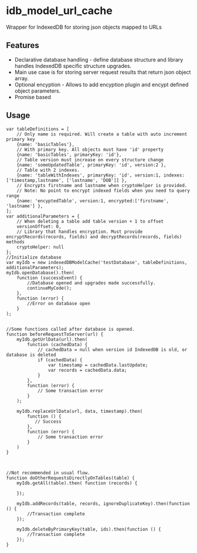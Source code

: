 # idb_model_url_cache
Wrapper for IndexedDB for storing json objects mapped to URLs

## Features
* Declarative database handling - define database structure and library handles IndexedDB specific structure upgrades.
* Main use case is for storing server request results that return json object array.
* Optional encyption - Allows to add encyption plugin and encypt defined object parameters.
* Promise based

## Usage



    var tableDefinitions = [
        // Only name is required. Will create a table with auto increment primary key
        {name: 'basicTables'},
        // With primary key. All objects must have 'id' property
        {name: 'basicTables', primaryKey: 'id'},
        // Table version must increase on every structure change 
        {name: 'someUpdatedTable', primaryKey: 'id', version:2 },
        // Table with 2 indexes.
        {name: 'tableWithIndexes', primaryKey: 'id', version:1, indexes: ['timestamp,lastname', ['lastname', 'DOB']] },
        // Encrypts firstname and lastname when cryptoHelper is provided.
        // Note: No point to encrypt indexed fields when you need to query range
        {name: 'encyptedTable', version:1, encrypted:['firstname', 'lastname'] },
    ];
    var additionalParameters = {
        // When deleting a table add table version + 1 to offset
        versionOffset: 0,
        // Library that handles encryption. Must provide encryptRecords(records, fields) and decryptRecords(records, fields) methods
        cryptoHelper: null
    };
    //Initialize database
    var myIdb = new indexedDBModelCache('testDatabase', tableDefinitions, additionalParameters);
    myIdb.openDatabase().then(
        function (successEvent) {
            //Database opened and upgrades made successfully.
            continueMyCode();
        },
        function (error) {
            //Error on database open
        }
    );


    //Some functions called after database is opened.
    function beforeRequestToServer(url) {
        myIdb.getUrlData(url).then(
            function (cachedData) {
                // cachedData = null when version id IndexedDB is old, or database is deleted
                if (cachedData) {
                    var timestamp = cachedData.lastUpdate;
                    var records = cachedData.data;
                }
            },
            function (error) {
                // Some transaction error
            }
        );

        myIdb.replaceUrlData(url, data, timestamp).then(
            function () {
               // Success
            },
            function (error) {
                // Some transaction error
            }
        )
    }
    
    
    
    //Not recommended in usual flow.
    function doOtherRequestsDirectlyOnTables(table) {
        myIdb.getAll(table).then( function (records) {

        });

        myIdb.addRecords(table, records, ignoreDuplicateKey).then(function () {
            //Transaction complete
        });

        myIdb.deleteByPrimaryKey(table, ids).then(function () {
            //Transaction complete
        });
    }
